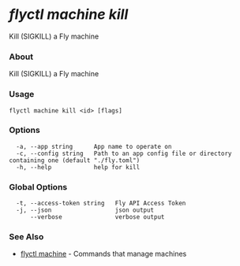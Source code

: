 # _flyctl machine kill_

Kill (SIGKILL) a Fly machine

### About

Kill (SIGKILL) a Fly machine

### Usage
~~~
flyctl machine kill <id> [flags]
~~~

### Options

~~~
  -a, --app string      App name to operate on
  -c, --config string   Path to an app config file or directory containing one (default "./fly.toml")
  -h, --help            help for kill
~~~

### Global Options

~~~
  -t, --access-token string   Fly API Access Token
  -j, --json                  json output
      --verbose               verbose output
~~~

### See Also

* [flyctl machine](/docs/flyctl/machine/)	 - Commands that manage machines

